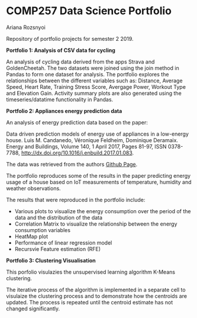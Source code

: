 COMP257 Data Science Portfolio 
===

Ariana Rozsnyoi

Repository of portfolio projects for semester 2 2019.

**Portfolio 1: Analysis of CSV data for cycling**

An analysis of cycling data derived from the apps Strava and GoldenCheetah. The two datasets were joined using the join method in Pandas to form one dataset for analysis. The portfolio explores the relationships between the different variables such as: Distance, Average Speed, Heart Rate, Training Stress Score, Avergage Power, Workout Type and Elevation Gain. Activity summary plots are also generated using the timeseries/datatime functionality in Pandas.

**Portfolio 2: Appliances energy prediction data**

An analysis of energy prediction data based on the paper: 

Data driven prediction models of energy use of appliances in a low-energy house. Luis M. Candanedo, Véronique Feldheim,    Dominique Deramaix. Energy and Buildings, Volume 140, 1 April 2017, Pages 81-97, ISSN 0378-7788, http://dx.doi.org/10.1016/j.enbuild.2017.01.083.

The data was retrieved from the authors [Github Page](https://github.com/LuisM78/Appliances-energy-prediction-data).
    
The portfolio reproduces some of the results in the paper predicting energy usage of a house based on IoT measurements of temperature, humidity and weather observations. 

The results that were reproduced in the portfolio include:
- Various plots to visualize the energy consumption over the period of the data and the distribution of the data
- Correlation Matrix to visualize the relationship between the energy consumption variables
- HeatMap plot
- Performance of linear regression model
- Recursvie Feature estimation (RFE)

**Portfolio 3: Clustering Visualisation**

This porfolio visulazies the unsupervised learning algorithm K-Means clustering.


The iterative process of the algorithm is implemented in a separate cell to visulaize the clustering process and to demonstrate how the centroids are updated. The process is repeated until the centroid estimate has not changed significantly.



